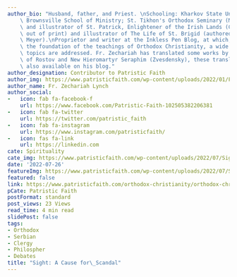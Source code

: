 ```yaml
---
author_bio: "Husband, father, and Priest. \nSchooling: Kharkov State University (Ukraine);\
    \ Brownsville School of Ministry; St. Tikhon's Orthodox Seminary (M.Div.).\nAuthor\
    \ and illustrator of St. Patrick, Enlightener of the Irish Lands (Conciliar Press,\
    \ out of print) and illustrator of The Life of St. Brigid (authored by Jane G.\
    \ Meyer).\nProprietor and writer at the Inkless Pen Blog, at which, based on \
    \ the foundation of the teachings of Orthodox Christianity, a wide variety of\
    \ topics are addressed. Fr. Zechariah has translated some works by St. Dimitry\
    \ of Rostov and New Hieromartyr Seraphim (Zvesdensky), these translations are\
    \ also available on his blog."
author_designation: Contributor to Patristic Faith
author_img: https://www.patristicfaith.com/wp-content/uploads/2022/01/Fr.-Zechariah-Lynch-150x150.png
author_name: Fr. Zechariah Lynch
author_social:
-   icon: fab fa-facebook-f
    url: https://www.facebook.com/Patristic-Faith-102505382206381
-   icon: fab fa-twitter
    url: https://twitter.com/patristic_faith
-   icon: fab fa-instagram
    url: https://www.instagram.com/patristicfaith/
-   icon: fas fa-link
    url: https://linkedin.com
cate: Spirituality
cate_img: https://www.patristicfaith.com/wp-content/uploads/2022/07/Sight-A-Cause-for-Scandal.png
date: '2022-07-26'
featureImg: https://www.patristicfaith.com/wp-content/uploads/2022/07/Sight-A-Cause-for-Scandal.png
featured: false
link: https://www.patristicfaith.com/orthodox-christianity/orthodox-christian-spirituality/spiritual-disciplines/prayer/sight-a-cause-for-scandal/
pCate: Patristic Faith
postFormat: standard
post_views: 23 Views
read_time: 4 min read
slidePost: false
tags:
- Orthodox
- Serbian
- Clergy
- Philospher
- Debates
title: "Sight: A Cause for\_Scandal"
---
```

